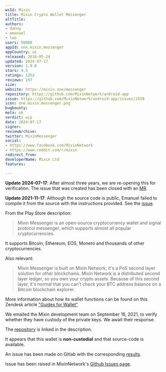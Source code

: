 ```yaml
---
wsId: Mixin
title: Mixin Crypto Wallet Messenger
altTitle: 
authors:
- danny
- emanuel
- leo
users: 50000
appId: one.mixin.messenger
appCountry: us
released: 2018-05-24
updated: 2024-07-17
version: 1.9.0
stars: 4.5
ratings: 1252
reviews: 157
size: 
website: https://mixin.one/messenger
repository: https://github.com/MixinNetwork/android-app
issue: https://github.com/MixinNetwork/android-app/issues/2559
icon: one.mixin.messenger.png
bugbounty: 
meta: ok
verdict: wip
date: 2024-07-17
signer: 
reviewArchive: 
twitter: MixinMessenger
social:
- https://www.facebook.com/MixinNetwork
- https://www.reddit.com/r/mixin
redirect_from: 
developerName: Mixin Ltd
features: 

---
```


**Update 2024-07-17**: After almost three years, we are re-opening this for verification. The issue that was created has been closed with an [MR](https://github.com/MixinNetwork/android-app/pull/3899). 

**Update 2021-11-17**: Although the source code is public, Emanuel failed to
compile it from the source with the instructions provided. See the
[issue](https://github.com/MixinNetwork/android-app/issues/2559).

From the Play Store description:

> Mixin Messenger is an open-source cryptocurrency wallet and signal protocol messenger, which supports almost all popular cryptocurrencies.

It supports Bitcoin, Ethereum, EOS, Monero and thousands of other cryptocurrencies.

Also relevant:

> Mixin Messenger is built on Mixin Network, it's a PoS second layer solution for other blockchains. Mixin Network is a distributed second layer ledger, so you own your crypto assets. Because of this second layer, it's normal that you can't check your BTC address balance on a Bitcoin blockchain explorer.

More information about how its wallet functions can be found on this Zendesk article ["Guides for Wallet"](https://mixinmessenger.zendesk.com/hc/en-us/sections/360002664251-Guides-for-Wallet)

We emailed the Mixin development team on September 16, 2021, to verify whether they have custody of the private keys. We await their response.

The [repository](https://github.com/MixinNetwork) is linked in the description.

It appears that this wallet is **non-custodial** and that source-code is available. 

An issue has been made on Gitlab with the corresponding [results](https://gitlab.com/walletscrutiny/walletScrutinyCom/-/issues/344). 

Issue has been raised in MixinNetwork's [Github Issues page](https://github.com/MixinNetwork/android-app/issues/2490). 
